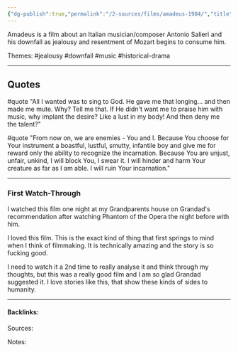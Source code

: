 ```yaml
---
{"dg-publish":true,"permalink":"/2-sources/films/amadeus-1984/","title":"Amadeus","tags":["mediaDB/tv/movie","film"],"created":"2025-10-10T19:13:58.857+11:00","updated":"2025-10-11T12:59:11.701+11:00"}
---
```


Amadeus is a film about an Italian musician/composer Antonio Salieri and his downfall as jealousy and resentment of Mozart begins to consume him. 

Themes: #jealousy #downfall #music #historical-drama 

<hr>

## Quotes
#quote 
	"All I wanted was to sing to God. He gave me that longing... and then made me mute. Why? Tell me that. If He didn't want me to praise him with music, why implant the desire? Like a lust in my body! And then deny me the talent?"

#quote 
	"From now on, we are enemies - You and I. Because You choose for Your instrument a boastful, lustful, smutty, infantile boy and give me for reward only the ability to recognize the incarnation. Because You are unjust, unfair, unkind, I will block You, I swear it. I will hinder and harm Your creature as far as I am able. I will ruin Your incarnation."

<hr>

### First Watch-Through

I watched this film one night at my Grandparents house on Grandad's recommendation after watching Phantom of the Opera the night before with him. 

I loved this film. This is the exact kind of thing that first springs to mind when I think of filmmaking. It is technically amazing and the story is so fucking good. 

I need to watch it a 2nd time to really analyse it and think through my thoughts, but this was a really good film and I am so glad Grandad suggested it. I love stories like this, that show these kinds of sides to humanity.

<hr>




#### Backlinks:
Sources:


Notes:
